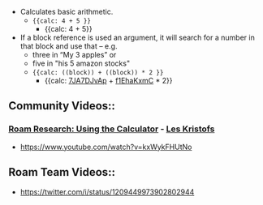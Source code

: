 - Calculates basic arithmetic. 
    - `{{calc: 4 + 5 }}`
        - {{calc: 4 + 5}}
- If a block reference is used an argument, it will search for a number in that block and use that – e.g.
    - three in “My 3 apples” or
    - five in "his 5 amazon stocks"
    - `{{calc: ((block)) + ((block)) * 2 }}`
        - {{calc: [7JA7DJvAp](./Calculator.md) + [f1EhaKxmC](./Calculator.md) * 2}}
## Community Videos::
### [Roam Research: Using the Calculator](https://www.youtube.com/watch?v=kxWykFHUtNo) - [Les Kristofs](<./Les Kristofs.md>)
- <https://www.youtube.com/watch?v=kxWykFHUtNo>
## Roam Team Videos::
- https://twitter.com/i/status/1209449973902802944